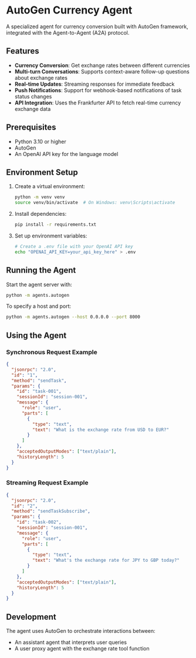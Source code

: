 # AutoGen Currency Agent

A specialized agent for currency conversion built with AutoGen framework, integrated with the Agent-to-Agent (A2A) protocol.

## Features

- **Currency Conversion**: Get exchange rates between different currencies
- **Multi-turn Conversations**: Supports context-aware follow-up questions about exchange rates
- **Real-time Updates**: Streaming responses for immediate feedback
- **Push Notifications**: Support for webhook-based notifications of task status changes
- **API Integration**: Uses the Frankfurter API to fetch real-time currency exchange data

## Prerequisites

- Python 3.10 or higher
- AutoGen
- An OpenAI API key for the language model

## Environment Setup

1. Create a virtual environment:

   ```bash
   python -m venv venv
   source venv/bin/activate  # On Windows: venv\Scripts\activate
   ```

2. Install dependencies:

   ```bash
   pip install -r requirements.txt
   ```

3. Set up environment variables:
   ```bash
   # Create a .env file with your OpenAI API key
   echo "OPENAI_API_KEY=your_api_key_here" > .env
   ```

## Running the Agent

Start the agent server with:

```bash
python -m agents.autogen
```

To specify a host and port:

```bash
python -m agents.autogen --host 0.0.0.0 --port 8000
```

## Using the Agent

### Synchronous Request Example

```json
{
  "jsonrpc": "2.0",
  "id": "1",
  "method": "sendTask",
  "params": {
    "id": "task-001",
    "sessionId": "session-001",
    "message": {
      "role": "user",
      "parts": [
        {
          "type": "text",
          "text": "What is the exchange rate from USD to EUR?"
        }
      ]
    },
    "acceptedOutputModes": ["text/plain"],
    "historyLength": 5
  }
}
```

### Streaming Request Example

```json
{
  "jsonrpc": "2.0",
  "id": "2",
  "method": "sendTaskSubscribe",
  "params": {
    "id": "task-002",
    "sessionId": "session-001",
    "message": {
      "role": "user",
      "parts": [
        {
          "type": "text",
          "text": "What's the exchange rate for JPY to GBP today?"
        }
      ]
    },
    "acceptedOutputModes": ["text/plain"],
    "historyLength": 5
  }
}
```

## Development

The agent uses AutoGen to orchestrate interactions between:

- An assistant agent that interprets user queries
- A user proxy agent with the exchange rate tool function
